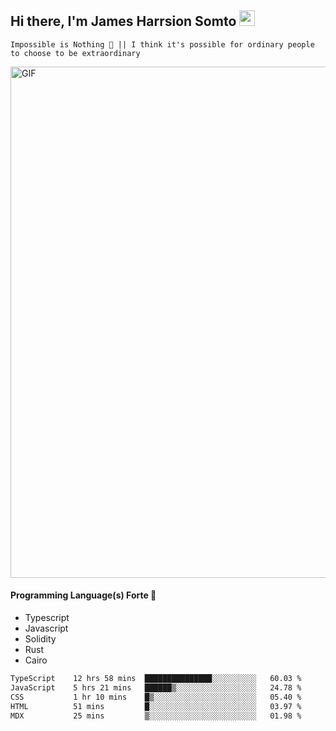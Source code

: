## Hi there, I'm James Harrsion Somto <img src="https://media.giphy.com/media/hvRJCLFzcasrR4ia7z/giphy.gif" width="25px">

`Impossible is Nothing 🚀 || I think it's possible for ordinary people to choose to be extraordinary`

 
<img align="center" alt="GIF" src="https://github.com/Gapur/Gapur/blob/master/coding.gif?raw=true" width="818px" height="818px" />


#### Programming Language(s) Forte 🚀
- Typescript
- Javascript
- Solidity
- Rust
- Cairo



<!--START_SECTION:waka-->

```txt
TypeScript    12 hrs 58 mins  ███████████████░░░░░░░░░░   60.03 %
JavaScript    5 hrs 21 mins   ██████▒░░░░░░░░░░░░░░░░░░   24.78 %
CSS           1 hr 10 mins    █▒░░░░░░░░░░░░░░░░░░░░░░░   05.40 %
HTML          51 mins         █░░░░░░░░░░░░░░░░░░░░░░░░   03.97 %
MDX           25 mins         ▒░░░░░░░░░░░░░░░░░░░░░░░░   01.98 %
```

<!--END_SECTION:waka-->
<br />
<br />
<br />







